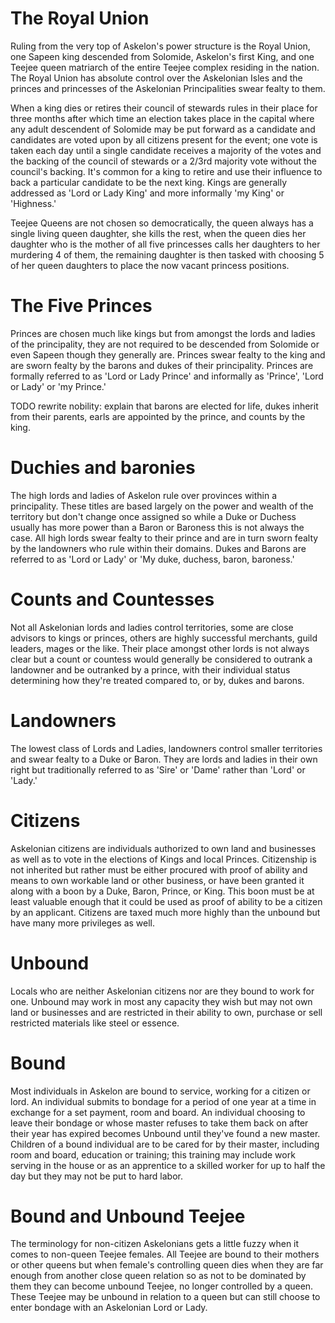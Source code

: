 # The Royal Union
Ruling from the very top of Askelon's power structure is the Royal Union, one Sapeen king descended from Solomide, Askelon's first King, and one Teejee queen matriarch of the entire Teejee complex residing in the nation. The Royal Union has absolute control over the Askelonian Isles and the princes and princesses of the Askelonian Principalities swear fealty to them.

When a king dies or retires their council of stewards rules in their place for three months after which time an election takes place in the capital where any adult descendent of Solomide may be put forward as a candidate and candidates are voted upon by all citizens present for the event; one vote is taken each day until a single candidate receives a majority of the votes and the backing of the council of stewards or a 2/3rd majority vote without the council's backing. It's common for a king to retire and use their influence to back a particular candidate to be the next king. Kings are generally addressed as 'Lord or Lady King' and more informally 'my King' or 'Highness.'

Teejee Queens are not chosen so democratically, the queen always has a single living queen daughter, she kills the rest, when the queen dies her daughter who is the mother of all five princesses calls her daughters to her murdering 4 of them, the remaining daughter is then tasked with choosing 5 of her queen daughters to place the now vacant princess positions.

# The Five Princes
Princes are chosen much like kings but from amongst the lords and ladies of the principality, they are not required to be descended from Solomide or even Sapeen though they generally are. Princes swear fealty to the king and are sworn fealty by the barons and dukes of their principality. Princes are formally referred to as 'Lord or Lady Prince' and informally as 'Prince', 'Lord or Lady' or 'my Prince.'


TODO rewrite nobility: explain that barons are elected for life, dukes inherit from their parents, earls are appointed by the prince, and counts by the king.
# Duchies and baronies
The high lords and ladies of Askelon rule over provinces within a principality. These titles are based largely on the power and wealth of the territory but don't change once assigned so while a Duke or Duchess usually has more power than a Baron or Baroness this is not always the case. All high lords swear fealty to their prince and are in turn sworn fealty by the landowners who rule within their domains. Dukes and Barons are referred to as 'Lord or Lady' or 'My duke, duchess, baron, baroness.'

# Counts and Countesses
Not all Askelonian lords and ladies control territories, some are close advisors to kings or princes, others are highly successful merchants, guild leaders, mages or the like. Their place amongst other lords is not always clear but a count or countess would generally be considered to outrank a landowner and be outranked by a prince, with their individual status determining how they're treated compared to, or by, dukes and barons.

# Landowners
The lowest class of Lords and Ladies, landowners control smaller territories and swear fealty to a Duke or Baron. They are lords and ladies in their own right but traditionally referred to as 'Sire' or 'Dame' rather than 'Lord' or 'Lady.'

# Citizens
Askelonian citizens are individuals authorized to own land and businesses as well as to vote in the elections of Kings and local Princes. Citizenship is not inherited but rather must be either procured with proof of ability and means to own workable land or other business, or have been granted it along with a boon by a Duke, Baron, Prince, or King. This boon must be at least valuable enough that it could be used as proof of ability to be a citizen by an applicant. Citizens are taxed much more highly than the unbound but have many more privileges as well.

# Unbound
Locals who are neither Askelonian citizens nor are they bound to work for one. Unbound may work in most any capacity they wish but may not own land or businesses and are restricted in their ability to own, purchase or sell restricted materials like steel or essence.

# Bound
Most individuals in Askelon are bound to service, working for a citizen or lord. An individual submits to bondage for a period of one year at a time in exchange for a set payment, room and board. An individual choosing to leave their bondage or whose master refuses to take them back on after their year has expired becomes Unbound until they've found a new master. Children of a bound individual are to be cared for by their master, including room and board, education or training; this training may include work serving in the house or as an apprentice to a skilled worker for up to half the day but they may not be put to hard labor.

# Bound and Unbound Teejee
The terminology for non-citizen Askelonians gets a little fuzzy when it comes to non-queen Teejee females. All Teejee are bound to their mothers or other queens but when female's controlling queen dies when they are far enough from another close queen relation so as not to be dominated by them they can become unbound Teejee, no longer controlled by a queen. These Teejee may be unbound in relation to a queen but can still choose to enter bondage with an Askelonian Lord or Lady.

